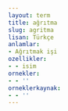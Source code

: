 ```yaml
---
layout: term
title: ağrıtma
slug: agritma
lisan: Türkçe
anlamlar:
- Ağrıtmak işi
ozellikler:
- - isim
ornekler:
- - ''
orneklerkaynak:
- - ''
---
```

